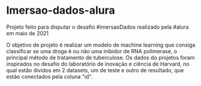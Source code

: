 # Imersao-dados-alura
Projeto feito para disputar o desafio #imersaoDados realizado pela #alura em maio de 2021

O objetivo de projeto é realizar um modelo de machine learning que consiga classificar se uma droga é ou não uma inibidor de RNA polimerase, o principal método de tratamento de tuberculose. Os dados do projetos foram inspirados no desafio do laboratório de inovação e ciência de Harvard, no qual estão dividos em 2 datasets, um de teste e outro de resultado, que estão conectados pela coluna "id".
